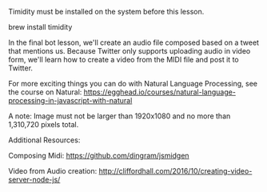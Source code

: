 Timidity must be installed on the system before this lesson.

brew install timidity

In the final bot lesson, we'll create an audio file composed based on a tweet that mentions us. Because Twitter only supports uploading audio in video form, we'll learn how to create a video from the MIDI file and post it to Twitter. 

For more exciting things you can do with Natural Language Processing, see the course on Natural: https://egghead.io/courses/natural-language-processing-in-javascript-with-natural

A note: Image must not be larger than 1920x1080 and no more than 1,310,720 pixels total.

Additional Resources:

Composing Midi:
https://github.com/dingram/jsmidgen

Video from Audio creation: 
http://cliffordhall.com/2016/10/creating-video-server-node-js/